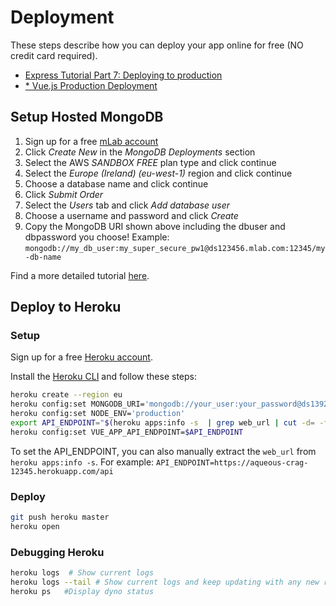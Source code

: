 # Deployment

These steps describe how you can deploy your app online for free (NO credit card required).

* [Express Tutorial Part 7: Deploying to production](https://developer.mozilla.org/en-US/docs/Learn/Server-side/Express_Nodejs/deployment)
* [* Vue.js Production Deployment](https://vuejs.org/v2/guide/deployment.html)

## Setup Hosted MongoDB

1. Sign up for a free [mLab account](https://mlab.com/signup/)
2. Click *Create New* in the *MongoDB Deployments* section
3. Select the AWS *SANDBOX FREE* plan type and click continue
4. Select the *Europe (Ireland) (eu-west-1)* region and click continue
5. Choose a database name and click continue
6. Click *Submit Order*
7. Select the *Users* tab and click *Add database user*
8. Choose a username and password and click *Create*
9. Copy the MongoDB URI shown above including the dbuser and dbpassword you choose! Example: `mongodb://my_db_user:my_super_secure_pw1@ds123456.mlab.com:12345/my-db-name`

Find a more detailed tutorial [here](https://developer.mozilla.org/en-US/docs/Learn/Server-side/Express_Nodejs/mongoose#Setting_up_the_MongoDB_database).

## Deploy to Heroku

### Setup

Sign up for a free [Heroku account](https://signup.heroku.com/?c=70130000001x9jFAAQ).

Install the [Heroku CLI](https://devcenter.heroku.com/articles/heroku-cli) and follow these steps:

```bash
heroku create --region eu
heroku config:set MONGODB_URI='mongodb://your_user:your_password@ds139278.mlab.com:39278/local_library_production'
heroku config:set NODE_ENV='production'
export API_ENDPOINT="$(heroku apps:info -s  | grep web_url | cut -d= -f2)api"
heroku config:set VUE_APP_API_ENDPOINT=$API_ENDPOINT
```

To set the API_ENDPOINT, you can also manually extract the `web_url` from `heroku apps:info -s`. For example: `API_ENDPOINT=https://aqueous-crag-12345.herokuapp.com/api`

### Deploy

```bash
git push heroku master
heroku open
```

### Debugging Heroku

```bash
heroku logs  # Show current logs
heroku logs --tail # Show current logs and keep updating with any new results
heroku ps   #Display dyno status
```
